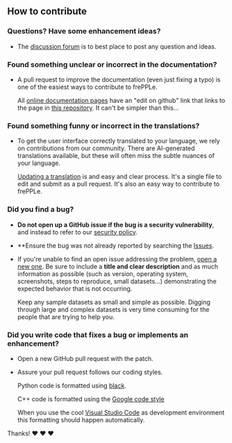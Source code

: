 ## How to contribute

### **Questions? Have some enhancement ideas?**

* The [discussion forum](https://github.com/frePPLe/frepple/discussions) is to best place to post any question and ideas.

### **Found something unclear or incorrect in the documentation?**

* A pull request to improve the documentation (even just fixing a typo) is one of the easiest ways to contribute to frePPLe.

  All [online documentation pages](https://frepple.com/docs/current/) have an "edit on github" link that links to the
  page in [this repository](https://github.com/frePPLe/frepple/tree/master/doc). It can't be simpler than this...

### **Found something funny or incorrect in the translations?**

* To get the user interface correctly translated to your language, we rely on
  contributions from our community. There are AI-generated translations available,
  but these will often miss the subtle nuances of your language.

  [Updating a translation](https://frepple.com/docs/current/developer-guide/translating-the-user-interface.php)
  is and easy and clear process. It's a single file to edit and submit as a pull request.
  It's also an easy way to contribute to frePPLe.

### **Did you find a bug?**

* **Do not open up a GitHub issue if the bug is a security vulnerability**, and instead to refer to
  our [security policy](https://github.com/frePPLe/frepple/security/policy).

* **Ensure the bug was not already reported by searching the [Issues](https://github.com/frePPLe/frepple/issues).

* If you're unable to find an open issue addressing the problem, [open a new one](https://github.com/frePPLe/frepple/issues/new).
  Be sure to include a **title and clear description** and as much information as possible (such as version, operating system,
  screenshots, steps to reproduce, small datasets...) demonstrating the expected behavior that is not occurring.

  Keep any sample datasets as small and simple as possible. Digging through large and complex datasets is very
  time consuming for the people that are trying to help you.

### **Did you write code that fixes a bug or implements an enhancement?**

* Open a new GitHub pull request with the patch.

* Assure your pull request follows our coding styles.

  Python code is formatted using [black](https://black.readthedocs.io/en/stable/).

  C++ code is formatted using the [Google code style](https://google.github.io/styleguide/cppguide.html)

  When you use the cool [Visual Studio Code](https://code.visualstudio.com/) as development environment
  this formatting should happen automatically.

Thanks! :heart: :heart: :heart:
